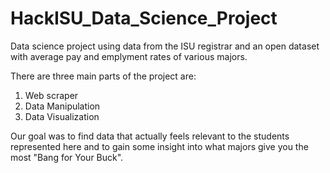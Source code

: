 # HackISU_Data_Science_Project
Data science project using data from the ISU registrar and an open dataset with average pay and emplyment rates of various majors.

There are three main parts of the project are:
1. Web scraper
2. Data Manipulation
3. Data Visualization

Our goal was to find data that actually feels relevant to the students represented here and to gain some insight into what majors give you the most "Bang for Your Buck".



